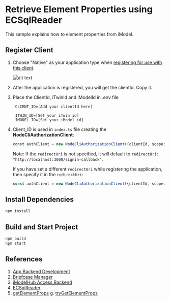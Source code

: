 # Retrieve Element Properties using ECSqlReader

This sample explains how to element properties from iModel.

## Register Client

1. Choose "Native" as your application type when [registering for use with this client](https://developer.bentley.com/register/).

    ![alt text](RegisterApplication.png)

2. After the application is registered, you will get the clientId. Copy it.

3. Place the ClientId, iTwinId and iModelId in .env file

        CLIENT_ID=[Add your clientId here]

        ITWIN_ID=[Set your iTwin id]
        IMODEL_ID=[Set your iModel id]

4. Client_ID is used in `index.ts` file creating the **NodeCliAuthorizationClient**:

    ```typescript
    const authClient = new NodeCliAuthorizationClient({clientId, scope: "itwin-platform"});
    ```

    Note: If the `redirectUri` is not specified, it will default to `redirectUri: "http://localhost:3000/signin-callback"`.

    If you have set a different `redirectUri` while registering the application, then specify it in the `redirectUri`:

    ```typescript
    const authClient = new NodeCliAuthorizationClient({clientId, scope: "itwin-platform", redirectUri: "http://localhost:5000/signin-callback"});
    ```

## Install Dependencies

   ```sh
   npm install
   ```

## Build and Start Project

   ```sh  
   npm build
   npm start
   ```

## References

1. [App Backend Development](https://www.itwinjs.org/learning/backend/)
2. [Briefcase Manager](https://www.itwinjs.org/reference/core-backend/imodels/briefcasemanager/)
3. [iModelHub Access Backend](https://github.com/iTwin/imodels-clients/tree/main/itwin-platform-access/imodels-access-backend)
4. [ECSqlReader](https://www.itwinjs.org/reference/core-common/imodels/ecsqlreader/)
5. [getElementProps](https://www.itwinjs.org/reference/core-backend/imodels/imodeldb/imodeldb.elements/#getelementprops)
g. [tryGetElementProps](https://www.itwinjs.org/reference/core-backend/imodels/imodeldb/imodeldb.elements/trygetelementprops/)